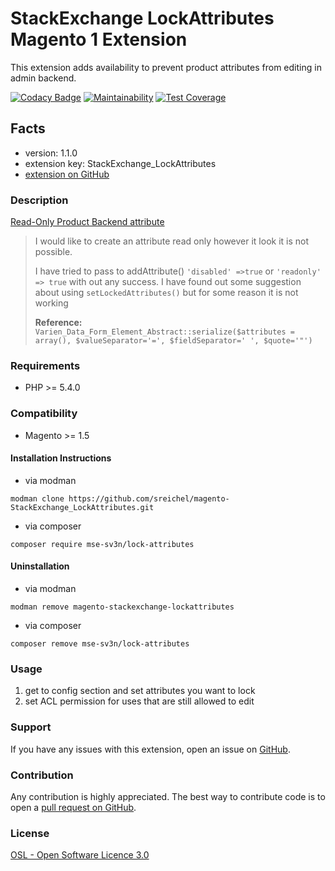 # StackExchange LockAttributes Magento 1 Extension

This extension adds availability to prevent product attributes from editing in admin backend.

[![Codacy Badge](https://api.codacy.com/project/badge/Grade/c7e099f0fcf44a548dc29b94b7be3f37)](https://www.codacy.com/app/sreichel/magento-StackExchange_LockAttributes?utm_source=github.com&amp;utm_medium=referral&amp;utm_content=sreichel/magento-StackExchange_LockAttributes&amp;utm_campaign=Badge_Grade)
[![Maintainability](https://api.codeclimate.com/v1/badges/de5eb4d457411e58c485/maintainability)](https://codeclimate.com/github/sreichel/magento-StackExchange_LockAttributes/maintainability)
[![Test Coverage](https://api.codeclimate.com/v1/badges/de5eb4d457411e58c485/test_coverage)](https://codeclimate.com/github/sreichel/magento-StackExchange_LockAttributes/test_coverage)

## Facts
- version: 1.1.0
- extension key: StackExchange_LockAttributes
- [extension on GitHub](https://github.com/sreichel/magento-StackExchange_LockAttributes)

### Description
[Read-Only Product Backend attribute](https://magento.stackexchange.com/questions/784/read-only-product-backend-attribute)

> I would like to create an attribute read only however it look it is not possible.
>
> I have tried to pass to addAttribute() `'disabled' =>true` or `'readonly' => true` with out any success.
> I have found out some suggestion about using `setLockedAttributes()` but for some reason it is not working 
>
> **Reference:**  
> `Varien_Data_Form_Element_Abstract::serialize($attributes = array(), $valueSeparator='=', $fieldSeparator=' ', $quote='"')`

### Requirements
- PHP >= 5.4.0 

### Compatibility
- Magento >= 1.5

#### Installation Instructions
- via modman
```
modman clone https://github.com/sreichel/magento-StackExchange_LockAttributes.git
```
- via composer
```
composer require mse-sv3n/lock-attributes
```

#### Uninstallation
- via modman
```
modman remove magento-stackexchange-lockattributes
```
- via composer
```
composer remove mse-sv3n/lock-attributes
```

### Usage
1. get to config section and set attributes you want to lock
2. set ACL permission for uses that are still allowed to edit

### Support
If you have any issues with this extension, open an issue on [GitHub](https://github.com/sreichel/magento-StackExchange_LockAttributes/issues).

### Contribution
Any contribution is highly appreciated. The best way to contribute code is to open a [pull request on GitHub](https://help.github.com/articles/using-pull-requests).

### License
[OSL - Open Software Licence 3.0](http://opensource.org/licenses/osl-3.0.php)
